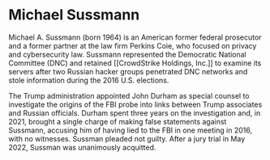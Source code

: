 # Michael Sussmann
Michael A. Sussmann (born 1964) is an American former federal prosecutor and a former partner at the law firm Perkins Coie, who focused on privacy and cybersecurity law. Sussmann represented the Democratic National Committee (DNC) and retained [[CrowdStrike Holdings, Inc.]] to examine its servers after two Russian hacker groups penetrated DNC networks and stole information during the 2016 U.S. elections.

The Trump administration appointed John Durham as special counsel to investigate the origins of the FBI probe into links between Trump associates and Russian officials. Durham spent three years on the investigation and, in 2021, brought a single charge of making false statements against Sussmann, accusing him of having lied to the FBI in one meeting in 2016, with no witnesses. Sussman pleaded not guilty. After a jury trial in May 2022, Sussman was unanimously acquitted.